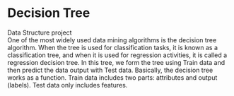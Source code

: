 # Decision Tree
Data Structure project    
One of the most widely used data mining algorithms is the decision tree algorithm. When the tree is used for classification tasks, it is known as a classification tree, and when it is used for regression activities, it is called a regression decision tree. In this tree, we form the tree using Train data and then predict the data output with Test data. Basically, the decision tree works as a function. Train data includes two parts: attributes and output (labels). Test data only includes features.

